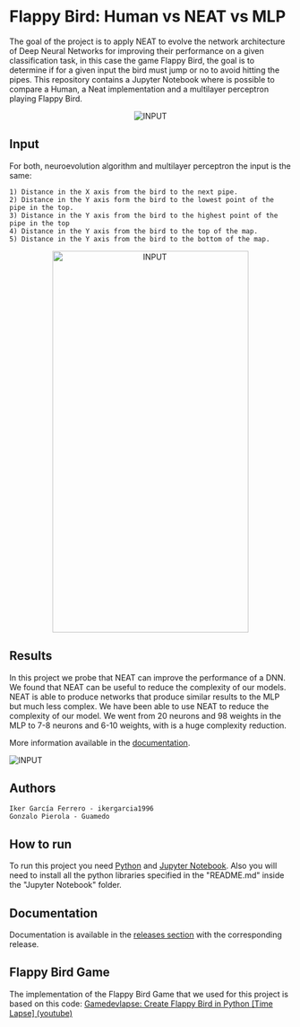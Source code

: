 # Flappy Bird: Human vs NEAT vs MLP
The goal of the project is to apply NEAT to evolve the network architecture of Deep Neural Networks for improving their performance on a given classification task, in this case the game Flappy Bird, the goal is to determine if for a given input the bird must jump or no to avoid hitting the pipes.
This repository contains a Jupyter Notebook where is possible to compare a Human, a Neat implementation and a multilayer perceptron playing Flappy Bird. 

<p align="center">
 <img src="https://github.com/ikergarcia1996/Flappy-Bird-NEAT-vs-DEEP/blob/master/DemoImages/ComparisonPlaying.gif?raw=true" alt="INPUT" />

</p>

## Input

For both, neuroevolution algorithm and multilayer perceptron the input is the same:
 
    1) Distance in the X axis from the bird to the next pipe.
    2) Distance in the Y axis form the bird to the lowest point of the pipe in the top.
    3) Distance in the Y axis from the bird to the highest point of the pipe in the top
    4) Distance in the Y axis from the bird to the top of the map.
    5) Distance in the Y axis from the bird to the bottom of the map.
    
<p align="center">

<img src="https://github.com/ikergarcia1996/Flappy-Bird-NEAT-vs-DEEP/blob/master/DemoImages/Input.png?raw=true" alt="INPUT" width="350" height="680" />

</p>


## Results

In this project we probe that NEAT can improve the performance of a DNN. We found that NEAT can be useful to reduce the complexity of our models. NEAT is able to produce networks that produce similar results to the MLP but much less complex. We have been able to use NEAT to reduce the complexity of our model. We went from 20 neurons and 98 weights in the MLP to 7-8 neurons and 6-10 weights, with is a huge complexity reduction.

More information available in the [documentation](https://github.com/ikergarcia1996/Flappy-Bird-NEAT-vs-DEEP/releases/).

![INPUT](https://github.com/ikergarcia1996/Flappy-Bird-NEAT-vs-DEEP/blob/master/DemoImages/comp.png?raw=true)


## Authors
```
Iker García Ferrero - ikergarcia1996
Gonzalo Pierola - Guamedo
```
## How to run
To run this project you need [Python](https://www.python.org/) and [Jupyter Notebook](http://jupyter.org/).
Also you will need to install all the python libraries specified in the "README.md" inside the "Jupyter Notebook" folder.

## Documentation
Documentation is available in the [releases section](https://github.com/ikergarcia1996/Flappy-Bird-NEAT-vs-DEEP/releases/) with the corresponding release.

## Flappy Bird Game
The implementation of the Flappy Bird Game that we used for this project is based on this code:
[Gamedevlapse: Create Flappy Bird in Python \[Time Lapse\] (youtube)](https://youtu.be/h2Uhla6nLDU)
